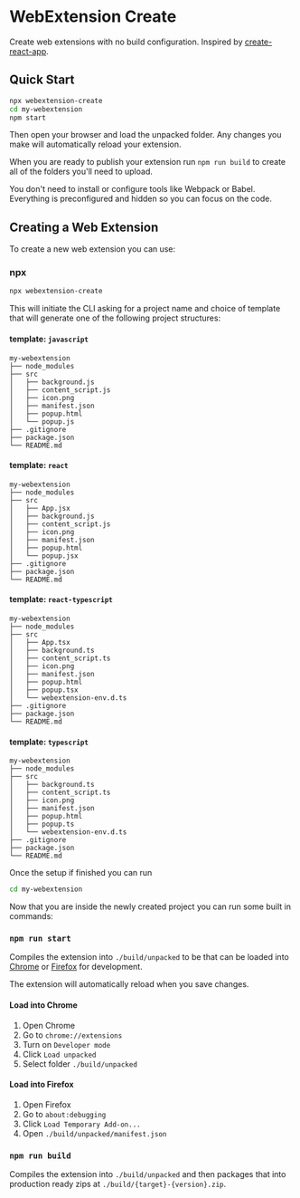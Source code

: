 # WebExtension Create

Create web extensions with no build configuration. Inspired by [create-react-app](https://github.com/facebook/create-react-app).

## Quick Start

```sh
npx webextension-create
cd my-webextension
npm start
```

Then open your browser and load the unpacked folder. Any changes you make will automatically reload your extension.

When you are ready to publish your extension run `npm run build` to create all of the folders you'll need to upload.

You don't need to install or configure tools like Webpack or Babel. Everything is preconfigured and hidden so you can focus on the code.

## Creating a Web Extension

To create a new web extension you can use:

### npx

```sh
npx webextension-create
```

This will initiate the CLI asking for a project name and choice of template that will generate one of the following project structures:

#### template: `javascript`

```
my-webextension
├── node_modules
├── src
│   ├── background.js
│   ├── content_script.js
│   ├── icon.png
│   ├── manifest.json
│   ├── popup.html
│   └── popup.js
├── .gitignore
├── package.json
└── README.md
```

#### template: `react`

```
my-webextension
├── node_modules
├── src
│   ├── App.jsx
│   ├── background.js
│   ├── content_script.js
│   ├── icon.png
│   ├── manifest.json
│   ├── popup.html
│   └── popup.jsx
├── .gitignore
├── package.json
└── README.md
```

#### template: `react-typescript`

```
my-webextension
├── node_modules
├── src
│   ├── App.tsx
│   ├── background.ts
│   ├── content_script.ts
│   ├── icon.png
│   ├── manifest.json
│   ├── popup.html
│   ├── popup.tsx
│   └── webextension-env.d.ts
├── .gitignore
├── package.json
└── README.md
```

#### template: `typescript`

```
my-webextension
├── node_modules
├── src
│   ├── background.ts
│   ├── content_script.ts
│   ├── icon.png
│   ├── manifest.json
│   ├── popup.html
│   ├── popup.ts
│   └── webextension-env.d.ts
├── .gitignore
├── package.json
└── README.md
```

Once the setup if finished you can run

```sh
cd my-webextension
```

Now that you are inside the newly created project you can run some built in commands:

### `npm run start`

Compiles the extension into `./build/unpacked` to be that can be loaded into [Chrome](#load-into-chrome) or [Firefox](#load-into-firefox) for development.

The extension will automatically reload when you save changes.

#### Load into Chrome

1. Open Chrome
2. Go to `chrome://extensions`
3. Turn on `Developer mode`
4. Click `Load unpacked`
5. Select folder `./build/unpacked`

#### Load into Firefox

1. Open Firefox
2. Go to `about:debugging`
3. Click `Load Temporary Add-on...`
4. Open `./build/unpacked/manifest.json`

### `npm run build`

Compiles the extension into `./build/unpacked` and then packages that into production ready zips at `./build/{target}-{version}.zip`.
